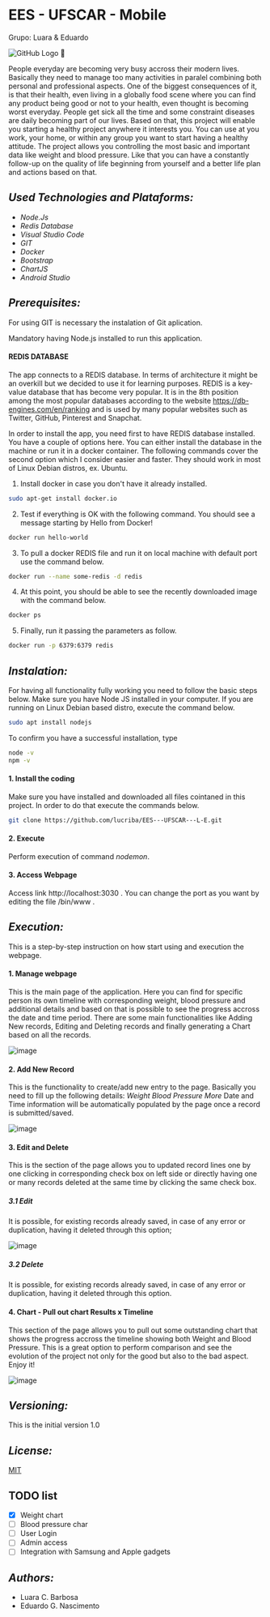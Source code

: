 # EES - UFSCAR - Mobile
Grupo: Luara &amp; Eduardo




![GitHub Logo](/screenshots/logo.png) :running:

People everyday are becoming very busy accross their modern lives. Basically they need to manage too many activities in paralel combining both personal and professional aspects.
One of the biggest consequences of it, is that their health, even living in a globally food scene where you can find any product being good or not to your health, even thought is becoming worst everyday.
People get sick all the time and some constraint diseases are daily becoming part of our lives.
Based on that, this project will enable you starting a healthy project anywhere it interests you. You can use at you work, your home, or within any group you want to start having a healthy attitude.
The project allows you controlling the most basic and important data like weight and blood pressure. Like that you can have a constantly follow-up on the quality of life beginning from yourself and a better life plan and actions based on that.


## *Used Technologies and Plataforms:*

* *Node.Js*
* *Redis Database*
* *Visual Studio Code*
* *GIT*
* *Docker*
* *Bootstrap*
* *ChartJS*
* *Android Studio*


## *Prerequisites:*

For using GIT is necessary the instalation of Git aplication.


Mandatory having Node.js installed to run this application.


#### REDIS DATABASE
The app connects to a REDIS database. In terms of architecture it might be an overkill but we decided to use it for learning purposes. REDIS is a key-value database that has become very popular. It is in the 8th position among the most popular databases according to the website https://db-engines.com/en/ranking and is used by many popular websites such as Twitter, GitHub, Pinterest and Snapchat.

In order to install the app, you need first to have REDIS database installed. You have a couple of options here. You can either install the database in the machine or run it in a docker container. The following commands cover the second option which I consider easier and faster. They should work in most of Linux Debian distros, ex. Ubuntu.

1. Install docker in case you don't have it already installed.
```sh
sudo apt-get install docker.io
```

2. Test if everything is OK with the following command. You should see a message starting by Hello from Docker!
```sh
docker run hello-world
```

3. To pull a docker REDIS file and run it on local machine with default port use the command below.
```sh
docker run --name some-redis -d redis
```

4. At this point, you should be able to see the recently downloaded image with the command below.
```sh
docker ps
```

5. Finally, run it passing the parameters as follow.
```sh
docker run -p 6379:6379 redis
```

## *Instalation:*

For having all functionality fully working you need to follow the basic steps below. Make sure you have Node JS installed in your computer. If you are running on Linux Debian based distro, execute the command below.

```sh
sudo apt install nodejs
```

To confirm you have a successful installation, type

```sh
node -v
npm -v
```

#### 1. Install the coding
Make sure you have installed and downloaded all files cointaned in this project. In order to do that execute the commands below.

```sh
git clone https://github.com/lucriba/EES---UFSCAR---L-E.git
```

#### 2. Execute
Perform execution of command *nodemon*.

#### 3. Access Webpage
Access link http://localhost:3030 . You can change the port as you want by editing the file /bin/www .


## *Execution:*

This is a step-by-step instruction on how start using and execution the webpage.

#### 1. Manage webpage

This is the main page of the application. Here you can find for specific person its own timeline with corresponding weight, blood pressure and additional details and based on that is possible to see the progress accross the date and time period. There are some main functionalities like Adding New records, Editing and Deleting records and finally generating a Chart based on all the records.

![image](https://raw.githubusercontent.com/lucriba/EES---UFSCAR---L-E/master/screenshots/list.png)


#### 2. Add New Record

This is the functionality to create/add new entry to the page. Basically you need to fill up the following details:
*Weight*
*Blood Pressure*
*More*
Date and Time information will be automatically populated by the page once a record is submitted/saved.

![image](https://raw.githubusercontent.com/lucriba/EES---UFSCAR---L-E/master/screenshots/add.png)


#### 3. Edit and Delete 

This is the section of the page allows you to updated record lines one by one clicking in corresponding check box on left side or directly having one or many records deleted at the same time by clicking the same check box.

  ##### 3.1 Edit
It is possible, for existing records already saved, in case of any error or duplication, having it deleted through this  option;

![image](https://raw.githubusercontent.com/lucriba/EES---UFSCAR---L-E/master/screenshots/edit.png)

  ##### 3.2 Delete
It is possible, for existing records already saved, in case of any error or duplication, having it deleted through this option.


#### 4. Chart - Pull out chart Results x Timeline

This section of the page allows you to pull out some outstanding chart that shows the progress accross the timeline showing both Weight and Blood Pressure. This is a great option to perform comparison and see the evolution of the project not only for the good but also to the bad aspect. Enjoy it!

![image](https://raw.githubusercontent.com/lucriba/EES---UFSCAR---L-E/master/screenshots/chart.png)

## *Versioning:*

This is the initial version 1.0

## *License:*
[MIT](https://tldrlegal.com/license/mit-license)

## TODO list

- [x] Weight chart
- [ ] Blood pressure char
- [ ] User Login
- [ ] Admin access
- [ ] Integration with Samsung and Apple gadgets

## *Authors:*
* Luara C. Barbosa
* Eduardo G. Nascimento

